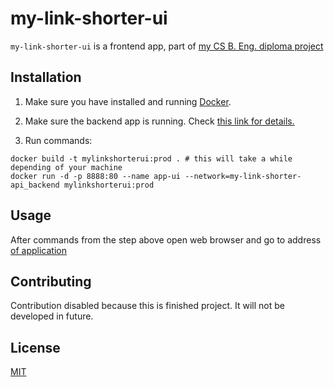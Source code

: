 # my-link-shorter-ui

`my-link-shorter-ui` is a frontend app, part of [my CS B. Eng. diploma project](https://github.com/tomaszkyc/diploma-project)

## Installation

1. Make sure you have installed and running [Docker](https://www.docker.com/).

2. Make sure the backend app is running. Check [this link for details.](https://github.com/...)

3. Run commands:

```shell script
docker build -t mylinkshorterui:prod . # this will take a while depending of your machine
docker run -d -p 8888:80 --name app-ui --network=my-link-shorter-api_backend mylinkshorterui:prod
```

## Usage

After commands from the step above open web browser and go to address [of application](localhost:80)

## Contributing

Contribution disabled because this is finished project. It will not be developed in future.

## License
[MIT](https://choosealicense.com/licenses/mit/)
